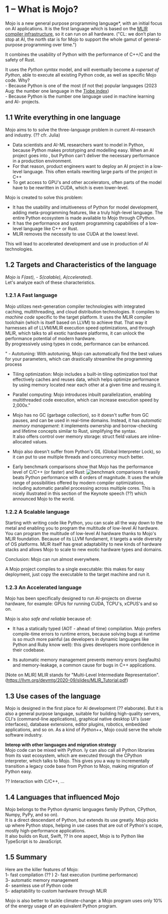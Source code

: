 # 1 – What is Mojo?
Mojo is a new general purpose programming language*, with an initial focus on AI applications. It is the first language which is based on the [MLIR compiler infrastructure](https://mlir.llvm.org/), so it can run on all hardware.
("CL: we don’t plan to stop at AI, the north star is for Mojo to support the whole gamut of general-purpose programming over time.")

It combines the usability of Python with the performance of C++/C and the safety of Rust.

It uses the *Python syntax* model, and will eventually become a *superset of Python*, able to execute all existing Python code, as well as specific Mojo code.
    Why?   
    - Because Python is one of the most (if not the) popular languages (2023 Aug: the number one language in the [Tiobe index](https://www.tiobe.com/tiobe-index/))  
    - Because Python is the number one language used in machine learning and AI- projects.   

## 1.1 Write everything in one language
Mojo aims to to solve the three-language problem in current AI-research and industry. 
(?? cfr. Julia)

* Data scientists and AI-ML researchers want to model in Python, because Python makes prototyping and modelling easy. When an AI project goes into , but Python can't deliver the necessary performance in a production environment.
* For that reason, product engineers want to deploy an AI project in a low-level language. This often entails rewriting large parts of the project in C++
* To get access to GPU's and other accelerators, often parts of the model have to be rewritten in CUDA, which is even lower-level.

Mojo is created to solve this problem:
* It has the usability and intuitiveness of Python for model development, adding meta-programming features, like a truly high-level language. The entire Python ecosystem is made available to Mojo through CPython. 
* It has the performance and system programming capabilities of a low-level language like C++ or Rust.
* MLIR removes the necessity to use CUDA at the lowest level.

This will lead to accelerated development and use in production of AI technologies.

## 1.2 Targets and Characteristics of the language
*Mojo is F(ast), - S(calable), A(ccelerated)*.  
Let's analyze each of these characteristics.

### 1.2.1 A Fast language
Mojo utilizes next-generation compiler technologies with integrated caching, multithreading, and cloud distribution technologies.
It compiles to *machine code* specific to the target platform. It uses the MLIR compiler toolchain (which is itself based on LLVM) to achieve that. That way it harnesses all of LLVM/MLIR execution speed optimizations, and through MLIR, which talks to all exotic hardware platforms, it can unlock the performance potential of modern hardware.  
By progressively using types in code, performance can be enhanced.

" - Autotuning: With autotuning, Mojo can automatically find the best values for your parameters, which can drastically streamline the programming process  

- Tiling optimization: Mojo includes a built-in tiling optimization tool that effectively caches and reuses data, which helps optimize performance by using memory located near each other at a given time and reusing it.  

- Parallel computing: Mojo introduces inbuilt parallelization, enabling multithreaded code execution, which can increase execution speed by 2,000x."

- Mojo has no GC (garbage collection), so it doesn't suffer from GC pauses, and can be used in real-time domains. Instead, it has *automatic memory management*: it implements ownership and borrow-checking and lifetime concepts similar to Rust, simplifying the syntax.  
It also offers control over memory storage: struct field values are inline-allocated values.

- Mojo also doesn't suffer from Python's GIL (Global Interpreter Lock), so it can put to use multiple threads and concurrency much better.

- Early benchmark comparisons show that Mojo has the performance level of C/C++ (or faster) and Rust:
![benchmark comparisons](https://github.com/Ivo-Balbaert/The_Way_to_Mojo/blob/main/images/performance.png) 
It easily beats Python performance with 4 orders of magnitude.
It uses the whole range of possibilities offered by modern compiler optimizations, including automatic parallel processing across multiple cores. This is nicely illustrated in this section of the Keynote speech (??) which announced Mojo to the world.

### 1.2.2 A Scalable language
Starting with writing code like Python, you can scale all the way down to the metal and enabling you to program the multitude of low-level AI hardware. 
You can program the multitude of low-level AI hardware thanks to Mojo's MLIR foundation. Because of its LLVM fundament, it targets a wide diversity of OS platforms. MLIR itself has great adaptability to new kinds of hardware stacks and allows Mojo to scale to new exotic hardware types and domains.

Conclusion: Mojo can run almost everywhere.

A Mojo project compiles to a single executable: this makes for easy deployment, just copy the executable to the target machine and run it.

### 1.2.3 An Accelerated language
Mojo has been specifically designed to run AI-projects on diverse hardware, for example: GPUs for running CUDA, TCPU's, xCPUS's and so on.

Mojo is also *safe and reliable* because of:   
* It has a statically typed (AOT - ahead of time) compilation. Mojo prefers compile-time errors to runtime errors, because solving bugs at runtime is so much more painful (as developers in dynamic languages like Python and Ruby know well): this gives developers more confidence in their codebase.

* Its automatic memory management prevents memory errors (segfaults) and memory-leakage, a common cause for bugs in C++ applications.

[Note on MLIR]
MLIR stands for "Multi-Level Intermediate Representation".
(https://llvm.org/devmtg/2020-09/slides/MLIR_Tutorial.pdf)

## 1.3 Use cases of the language
Mojo is designed in the first place for AI development (?? elaborate). But it is also a general purpose language, suitable for building high-quality servers, CLI's (command-line applications), graphical native desktop UI's (user interfaces), database extensions, editor plugins, robotics, embedded applications, and so on.
As a kind of *Python++*, Mojo could serve the whole software industry.

**Interop with other languages and migration strategy**  
Mojo code can be mixed with Python. Iy can also call all Python libraries from its vast ecosystem, which are executed through the CPython interpreter, which talks to Mojo. This gives you a way to incrementally transition a legacy code base from Python to Mojo, making migration of Python easy.

?? Interaction with C/C++, ...

## 1.4 Languages that influenced Mojo
Mojo belongs to the Python dynamic languages family (Python, CPython, Numpy, PyPy, and so on).  
It is a direct descendant of Python, but extends its use greatly. Mojo picks up where Python stops, helping in use cases that are out of Python's scope, mostly high-performance applications.  
It also builds on Rust, Swift, ??
In one aspect, Mojo is to Python like TypeScript is to JavaScript.

## 1.5 Summary 
Here are the killer features of Mojo:  
1- fast compilation  (?? )
2- fast execution (runtime performance)  
3- automatic memory management  
4- seamless use of Python code  
5- adaptability to custom hardware through MLIR  

Mojo is also better to tackle climate-change: a Mojo program uses only 10% of the energy usage of an equivalent Python program.
